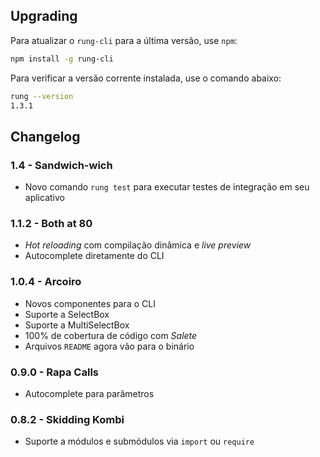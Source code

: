 ## Upgrading

Para atualizar o `rung-cli` para a última versão, use `npm`:
``` sh
npm install -g rung-cli
```

Para verificar a versão corrente instalada, use o comando abaixo:
```sh
rung --version
1.3.1
```

## Changelog

### 1.4 - Sandwich-wich
* Novo comando `rung test` para executar testes de integração em seu aplicativo

### 1.1.2 - Both at 80
* _Hot reloading_ com compilação dinâmica e _live preview_
* Autocomplete diretamente do CLI

### 1.0.4 - Arcoiro
* Novos componentes para o CLI
* Suporte a SelectBox
* Suporte a MultiSelectBox
* 100% de cobertura de código com _Salete_
* Arquivos `README` agora vão para o binário

### 0.9.0 - Rapa Calls
* Autocomplete para parâmetros

### 0.8.2 - Skidding Kombi
* Suporte a módulos e submódulos via `import` ou `require`